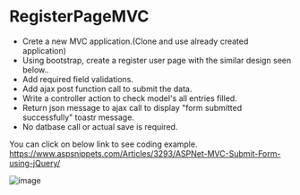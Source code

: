 # RegisterPageMVC

- Crete a new MVC application.(Clone and use already created application)
- Using bootstrap, create a register user page with the similar design seen below..
- Add required field validations.
- Add ajax post function call to submit the data.
- Write a controller action to check model's all entries filled.
- Return json message to ajax call to display "form submitted successfully" toastr message.
- No datbase call or actual save is required.

You can click on below link to see coding example.
https://www.aspsnippets.com/Articles/3293/ASPNet-MVC-Submit-Form-using-jQuery/

![image](https://github.com/Infysion/LoginPageMVC/assets/101718015/9ff4da5d-a494-4df2-a57d-a4f670aae8ba)

